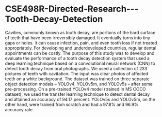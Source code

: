 # CSE498R-Directed-Research---Tooth-Decay-Detection

Cavities, commonly known as tooth decay, are portions of the hard surface of teeth that 
have  been  irreversibly  damaged.  It  eventually  turns  into  tiny  gaps  or  holes.  It  can  cause 
infection, pain, and even tooth loss if not treated appropriately. For developing and 
underdeveloped  countries,  regular  dental  appointments  can  be  costly. The  purpose  of  this 
study was to develop and evaluate the performance of a tooth decay detection system that 
used  a  deep  learning  technique  based  on  a  convolutional  neural  network  (CNN)  to  detect 
tooth  decay  from  oral  photographs.  We  used  a  collection  of  233  pictures  of  teeth  with 
cavitation. The input was clear photos of affected teeth on a white background. The dataset 
was trained on three separate object detection models – YOLOv4, YOLOv5m, and YOLOv5s – 
after  some  pre-processing.  On  a  pre-trained  YOLOv4  model  (trained  in  MS  COCO  dataset), 
we used the transfer learning technique to detect dental decay and attained an accuracy of 
94.17  percent.  YOLOv5s  and  YOLOv5m,  on  the  other  hand,  were  trained  from  scratch  and 
had a 97.8% and 96.9% accuracy rate.